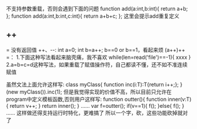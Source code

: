 不支持参数重载，否则会遇到下面的问题
function add(a:int,b:int){
    return a+b;
};
function add(a:int,b:int,c:int){
    return a+b+c;
};
这里会提示add重复定义


++
--
=
没有返回值
++、--:
    int a=0;
    int b=a++;
    b==0 or b==1，看起来烦
    (a++)++
=：
    1.下面这种写法看起来脑壳痛，我不喜欢
    while(len=read('file')==-1){
        xxxx
    }
    2.a=b=c=d这种写法，如果重载了赋值操作符，自己都读不懂，还不如不准连续赋值

虽然文法上面允许这样写:
class myClass{
    function inc<T>(i:T):T{return i++;};
}
(new myClass()).inc<int>(1);
但是我觉得实现的价值不高，所以目前只允许在program中定义模板函数,否则用户这样写:
function outter(){
    function inner<T>(v:T){
        return v++;
    }
    return inner();
}
......
var f=outter();
if(v==1){
    f<int>();
}else{
    f<double>();
}
......
这样做还得支持运行时特化，更难搞了
所以一个字，砍，这些功能砍掉就对了